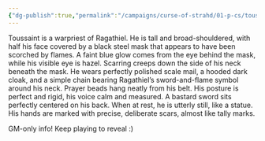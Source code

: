 ```yaml
---
{"dg-publish":true,"permalink":"/campaigns/curse-of-strahd/01-p-cs/toussaint-delacroix/","tags":["pc"]}
---
```


Toussaint is a warpriest of Ragathiel. He is tall and broad-shouldered, with half his face covered by a black steel mask that appears to have been scorched by flames. A faint blue glow comes from the eye behind the mask, while his visible eye is hazel. Scarring creeps down the side of his neck beneath the mask. He wears perfectly polished scale mail, a hooded dark cloak, and a simple chain bearing Ragathiel’s sword-and-flame symbol around his neck. Prayer beads hang neatly from his belt. His posture is perfect and rigid, his voice calm and measured. A bastard sword sits perfectly centered on his back. When at rest, he is utterly still, like a statue. His hands are marked with precise, deliberate scars, almost like tally marks.

GM-only info! Keep playing to reveal :)